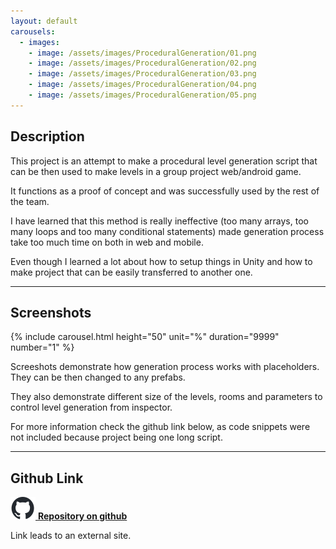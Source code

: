 ```yaml
---
layout: default
carousels:
  - images: 
    - image: /assets/images/ProceduralGeneration/01.png
    - image: /assets/images/ProceduralGeneration/02.png
    - image: /assets/images/ProceduralGeneration/03.png
    - image: /assets/images/ProceduralGeneration/04.png
    - image: /assets/images/ProceduralGeneration/05.png
---
```

<!-- -->

## Description

This project is an attempt to make a procedural level generation script that can be then used to make levels in a group project web/android game.

It functions as a proof of concept and was successfully used by the rest of the team.

I have learned that this method is really ineffective (too many arrays, too many loops and too many conditional statements) made generation process take too much time on both in web and mobile.

Even though I learned a lot about how to setup things in Unity and how to make project that can be easily transferred to another one.

* * *

## Screenshots
  
{% include carousel.html height="50" unit="%" duration="9999" number="1" %}

Screeshots demonstrate how generation process works with placeholders. They can be then changed to any prefabs. 

They also demonstrate different size of the levels, rooms and parameters to control level generation from inspector. 

For more information check the github link below, as code snippets were not included because project being one long script.

* * *

## Github Link
[![GithubLogo](/assets/images/icons/github-icon.svg) **Repository on github**](https://github.com/Yagami19/CorpoShooter)

Link leads to an external site.

